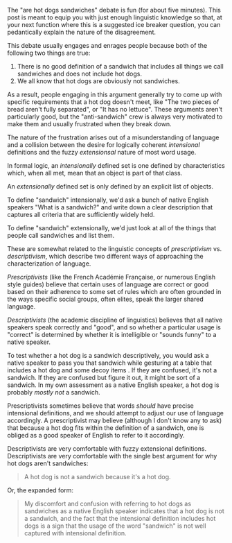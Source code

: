 The "are hot dogs sandwiches" debate is fun (for about five minutes). This post is meant to equip you with just enough linguistic knowledge so that, at your next function where this is a suggested ice breaker question, you can pedantically explain the nature of the disagreement.

This debate usually engages and enrages people because both of the following two things are true:

1. There is no good definition of a sandwich that includes all things we call sandwiches and does not include hot dogs.
2. We all know that hot dogs are obviously not sandwiches.

As a result, people engaging in this argument generally try to come up with specific requirements that a hot dog doesn't meet, like "The two pieces of bread aren't fully separated", or "It has no lettuce". These arguments aren't particularly good, but the "anti-sandwich" crew is always very motivated to make them and usually frustrated when they break down.

The nature of the frustration arises out of a misunderstanding of language and a collision between the desire for logically coherent *intensional* definitions and the fuzzy *extensionsal* nature of most word usage.

In formal logic, an *intensionally* defined set is one defined by characteristics which, when all met, mean that an object is part of that class.

An *extensionally* defined set is only defined by an explicit list of objects. 

To define "sandwich" intensionally, we'd ask a bunch of native English speakers "What is a sandwich?" and write down a clear description that captures all criteria that are sufficiently widely held.

To define "sandwich" extensionally, we'd just look at all of the things that people call sandwiches and list them.

These are somewhat related to the linguistic concepts of *prescriptivism* vs. *descriptivism*, which describe two different ways of approaching the characterization of language.

*Prescriptivists* (like the French Académie Française, or numerous English style guides) believe that certain uses of language are correct or good based on their adherence to some set of rules which are often grounded in the ways specific social groups, often elites, speak the larger shared language.

*Descriptivists* (the academic discipline of linguistics) believes that all native speakers speak correctly and "good", and so whether a particular usage is "correct" is determined by whether it is intelligible or "sounds funny" to a native speaker. 

To test whether a hot dog is a sandwich descriptively, you would ask a native speaker to pass you that sandwich while gesturing at a table that includes a hot dog and some decoy items . If they are confused, it's not a sandwich. If they are confused but figure it out, it might be sort of a sandwich. In my own assessment as a native English speaker, a hot dog is probably *mostly not* a sandwich.

Prescriptivists sometimes believe that words *should* have precise intensional definitions, and we should attempt to adjust our use of language accordingly. A prescriptivist may believe (although I don't know any to ask) that because a hot dog fits within the definition of a sandwich, one is obliged as a good speaker of English to refer to it accordingly.

Descriptivists are very comfortable with fuzzy extensional definitions. Descriptivists are very comfortable with the single best argument for why hot dogs aren't sandwiches:

> A hot dog is not a sandwich because it's a hot dog.

Or, the expanded form:

> My discomfort and confusion with referring to hot dogs as sandwiches as a native English speaker indicates that a hot dog is not a sandwich, and the fact that the intensional definition includes hot dogs is a sign that the usage of the word "sandwich" is not well captured with intensional definition.

